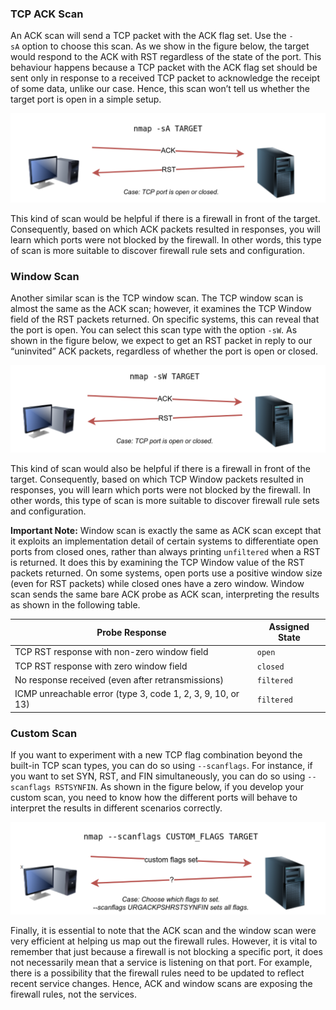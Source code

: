 
### TCP ACK Scan

An ACK scan will send a TCP packet with the ACK flag set. Use the `-sA` option to choose this scan. As we show in the figure below, the target would respond to the ACK with RST regardless of the state of the port. This behaviour happens because a TCP packet with the ACK flag set should be sent only in response to a received TCP packet to acknowledge the receipt of some data, unlike our case. Hence, this scan won’t tell us whether the target port is open in a simple setup.

![](../../Attachments/Pasted%20image%2020240105183607.png)

This kind of scan would be helpful if there is a firewall in front of the target. Consequently, based on which ACK packets resulted in responses, you will learn which ports were not blocked by the firewall. In other words, this type of scan is more suitable to discover firewall rule sets and configuration.

### Window Scan

Another similar scan is the TCP window scan. The TCP window scan is almost the same as the ACK scan; however, it examines the TCP Window field of the RST packets returned. On specific systems, this can reveal that the port is open. You can select this scan type with the option `-sW`. As shown in the figure below, we expect to get an RST packet in reply to our “uninvited” ACK packets, regardless of whether the port is open or closed.

![](../../Attachments/Pasted%20image%2020240105183957.png)

This kind of scan would also be helpful if there is a firewall in front of the target. Consequently, based on which TCP Window packets resulted in responses, you will learn which ports were not blocked by the firewall. In other words, this type of scan is more suitable to discover firewall rule sets and configuration.

**Important Note:** Window scan is exactly the same as ACK scan except that it exploits an implementation detail of certain systems to differentiate open ports from closed ones, rather than always printing `unfiltered` when a RST is returned. It does this by examining the TCP Window value of the RST packets returned. On some systems, open ports use a positive window size (even for RST packets) while closed ones have a zero window. Window scan sends the same bare ACK probe as ACK scan, interpreting the results as shown in the following table.

|Probe Response|Assigned State|
|---|---|
|TCP RST response with non-zero window field|`open`|
|TCP RST response with zero window field|`closed`|
|No response received (even after retransmissions)|`filtered`|
|ICMP unreachable error (type 3, code 1, 2, 3, 9, 10, or 13)|`filtered`|
### Custom Scan

If you want to experiment with a new TCP flag combination beyond the built-in TCP scan types, you can do so using `--scanflags`. For instance, if you want to set SYN, RST, and FIN simultaneously, you can do so using `--scanflags RSTSYNFIN`. As shown in the figure below, if you develop your custom scan, you need to know how the different ports will behave to interpret the results in different scenarios correctly.

![](../../Attachments/Pasted%20image%2020240105184221.png)

Finally, it is essential to note that the ACK scan and the window scan were very efficient at helping us map out the firewall rules. However, it is vital to remember that just because a firewall is not blocking a specific port, it does not necessarily mean that a service is listening on that port. For example, there is a possibility that the firewall rules need to be updated to reflect recent service changes. Hence, ACK and window scans are exposing the firewall rules, not the services.
